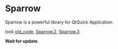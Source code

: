 # Sparrow

Sparrow is a powerful library for QtQuick Application.

look [old_code](./old_code/README.md), [Sparrow.2](https://github.com/qyvlik/Sparrow.2/tree/master/old_code), [Sparrow.3](https://github.com/qyvlik/Sparrow.2)

**Wait for update.**
